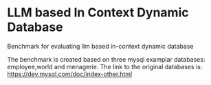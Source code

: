 # LLM based In Context Dynamic Database
Benchmark for evaluating llm based in-context dynamic database

The benchmark is created based on three mysql examplar databases: employee,world and menagerie. The link to the original databases is: https://dev.mysql.com/doc/index-other.html
